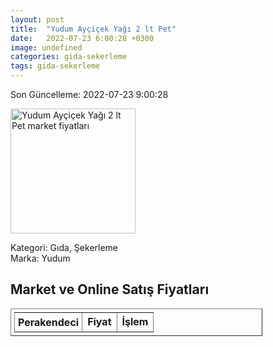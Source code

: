 ```yaml
---
layout: post
title:  "Yudum Ayçiçek Yağı 2 lt Pet"
date:   2022-07-23 6:00:28 +0300
image: undefined
categories: gida-sekerleme
tags: gida-sekerleme
---
```


Son Güncelleme: 2022-07-23 9:00:28

<img src="undefined" width="200" alt="Yudum Ayçiçek Yağı 2 lt Pet market fiyatları" />

Kategori: Gıda, Şekerleme
<br />
Marka: Yudum

<h2>Market ve Online Satış Fiyatları</h2>

<table border="1" style="padding: 5px;width:80%;">
  <tr>
    <td style="padding: 5px;"><strong>Perakendeci</strong></td>
    <td><strong>Fiyat</strong></td>
    <td><strong>İşlem</strong></td>
  </tr>
  
</table>
